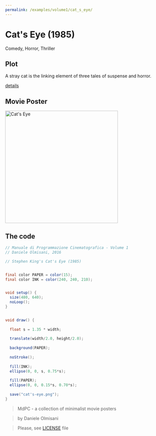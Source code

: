```yaml
---
permalink: /examples/volume1/cat_s_eye/
---
```

# Cat's Eye (1985)

Comedy, Horror, Thriller

## Plot
A stray cat is the linking element of three tales of suspense and horror.

[details](https://www.imdb.com/title/tt0088889/)

## Movie Poster
<img src="cat's-eye.png"  width="360px" title="Cat's Eye">


## The code
```java
// Manuale di Programmazione Cinematografica - Volume 1
// Daniele Olmisani, 2016

// Stephen King's Cat's Eye (1985)


final color PAPER = color(15);
final color INK = color(240, 240, 210);


void setup() {
  size(480, 640);
  noLoop();
}


void draw() {
 
  float s = 1.35 * width;
  
  translate(width/2.0, height/2.0);
  
  background(PAPER);
  
  noStroke();
  
  fill(INK);
  ellipse(0, 0, s, 0.75*s);
  
  fill(PAPER);
  ellipse(0, 0, 0.15*s, 0.70*s);
  
  save("cat's-eye.png");
}
```

> MdPC - a collection of minimalist movie posters

> by Daniele Olmisani

> Please, see [LICENSE](../../../LICENSE) file
